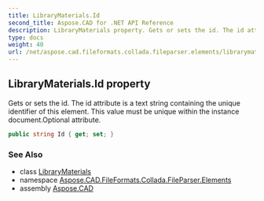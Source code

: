 ```yaml
---
title: LibraryMaterials.Id
second_title: Aspose.CAD for .NET API Reference
description: LibraryMaterials property. Gets or sets the id. The id attribute is a text string containing the unique identifier of this element. This value must be unique within the instance document.Optional attribute
type: docs
weight: 40
url: /net/aspose.cad.fileformats.collada.fileparser.elements/librarymaterials/id/
---
```

## LibraryMaterials.Id property

Gets or sets the id. The id attribute is a text string containing the unique identifier of this element. This value must be unique within the instance document.Optional attribute.

```csharp
public string Id { get; set; }
```

### See Also

* class [LibraryMaterials](../)
* namespace [Aspose.CAD.FileFormats.Collada.FileParser.Elements](../../librarymaterials/)
* assembly [Aspose.CAD](../../../)


